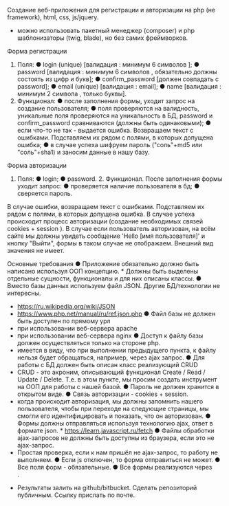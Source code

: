 Создание веб-приложения для регистрации и авторизации на php (не framework), html, css, js/jquery.
* можно использовать пакетный менеджер (composer) и php шаблонизаторы (twig, blade), но без самих фреймворков.

Форма регистрации
1. Поля:
   ● login (unique) [валидация : минимум 6 символов ];
   ● password [валидация : минимум 6 символов , обязательно должны
   состоять из цифр и букв];
   ● confirm_password [должен совпадать с password];
   ● email (unique) [валидация : email];
   ● name [валидация : минимум 2 символа , только буквы].
2. Функционал:
   ● после заполнения формы, уходит запрос на создание пользователя;
   ● поля проверяются на валидность, уникальные поля проверяются на
   уникальность в БД, password и confirm_password сравниваются (должны
   быть одинаковыми);
   ● если что-то не так - выдается ошибка. Возвращаем текст с ошибками.
   Подставляем их рядом с полями, в которых допущена ошибка;
   ● в случае успеха шифруем пароль ("соль"+md5 или "соль"+sha1) и
   заносим данные в нашу базу.

Форма авторизации
1. Поля:
   ● login;
   ● password. 2. Функционал.
   После заполнения формы уходит запрос:
   ● проверяется наличие пользователя в бд;
   ● сверяется пароль.

В случае ошибки, возвращаем текст с ошибками. Подставляем их рядом с полями, в которых допущена ошибка.
В случае успеха происходит процесс авторизации (создание необходимых связей cookies + session ).
В случае если пользователь авторизован, на всём сайте мы должны увидеть сообщение 'Hello [имя пользователя]' и кнопку "Выйти", формы в таком случае не отображаем.
Внешний вид значения не имеет.

Основные требования
● Приложение обязательно должно быть написано используя ООП концепцию. * Должны быть выделены отдельные сущности, функционалы и для них
описаны классы.
● Вместо базы данных используем файл JSON. Другие БД/технологии не
интересны.
* https://ru.wikipedia.org/wiki/JSON
* https://www.php.net/manual/ru/ref.json.php
  ● Файл базы не должен быть доступен по прямому урл
* при использовании веб-сервера apache
* при использовании веб-сервера nginx
  ● Доступ к файлу базы должен осуществляться только на стороне php.
* имеется в виду, что при выполнении предыдущего пункта, к файлу нельзя
  будет обращаться, например, через ajax запрос.
  ● Для работы с БД должен быть описан класс реализующий CRUD
* CRUD - это акроним, описывающий функционал Create / Read / Update / Delete. Т.е. в этом пункте, мы просим создать инструмент на ООП для работы с нашей базой.
  ● Пароль не должен хранится в открытом виде.
  ● Связь авторизации - cookies + session.
* когда происходит авторизация, мы должны запомнить нашего пользователя, чтобы при переходе на следующие страницы, мы смогли его идентифицировать и показать, что он авторизован.
  ● Формы должны отправляться используя технологию ajax, ответ в формате json. * https://learn.javascript.ru/fetch
  ● Файлы обработки ajax-запросов не должны быть доступны из браузера, если это не ajax-запрос.
* Простая проверка, если к нам пришёл не ajax-запрос, то работу не выполняем.
  ● Если js отключен, то форма отправиться не может.
  ● Все поля форм - обязательные.
  ● Все формы реализуются через <form>.
* Результаты залить на github/bitbucket. Сделать репозиторий публичным. Ссылку прислать по почте.
